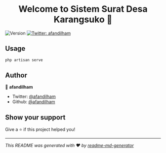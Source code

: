 <h1 align="center">Welcome to Sistem Surat Desa Karangsuko 👋</h1>
<p>
  <img alt="Version" src="https://img.shields.io/badge/version-0.2.6-blue.svg?cacheSeconds=2592000" />
  <a href="https://twitter.com/afandilham" target="_blank">
    <img alt="Twitter: afandilham" src="https://img.shields.io/twitter/follow/afandilham.svg?style=social" />
  </a>
</p>

## Usage

```sh
php artisan serve
```

## Author

👤 **afandilham**

* Twitter: [@afandilham](https://twitter.com/afandilham)
* Github: [@afandilham](https://github.com/afandilham)

## Show your support

Give a ⭐️ if this project helped you!

***
_This README was generated with ❤️ by [readme-md-generator](https://github.com/kefranabg/readme-md-generator)_
